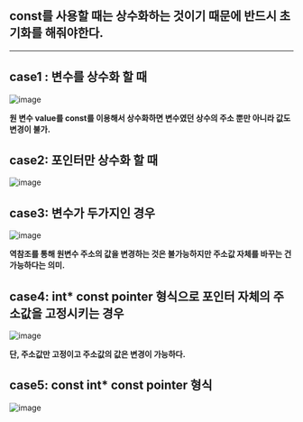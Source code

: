 
## const를 사용할 때는 상수화하는 것이기 때문에 반드시 초기화를 해줘야한다.
--------------------------------------------------------------------------


## case1 : 변수를 상수화 할 때
![image](https://user-images.githubusercontent.com/80379900/113550056-66f59f80-962d-11eb-96ec-0d07d731491b.png)

**원 변수 value를 const를 이용해서 상수화하면 변수였던 상수의 주소 뿐만 아니라 값도 변경이 불가.**

## case2: 포인터만 상수화 할 때
![image](https://user-images.githubusercontent.com/80379900/113550549-319d8180-962e-11eb-9fe0-13314b89e83d.png)

## case3: 변수가 두가지인 경우
![image](https://user-images.githubusercontent.com/80379900/113550934-d61fc380-962e-11eb-9978-043f45c3aabf.png)

**역참조를 통해 원변수 주소의 값을 변경하는 것은 불가능하지만 주소값 자체를 바꾸는 건 가능하다는 의미.**

## case4: int* const pointer 형식으로 포인터 자체의 주소값을 고정시키는 경우
![image](https://user-images.githubusercontent.com/80379900/113551531-c654af00-962f-11eb-8658-088cc66cb09e.png)

**단, 주소값만 고정이고 주소값의 값은 변경이 가능하다.**

## case5: const int* const pointer 형식
![image](https://user-images.githubusercontent.com/80379900/113554234-f736e300-9633-11eb-8bae-2cba96517ef8.png)
